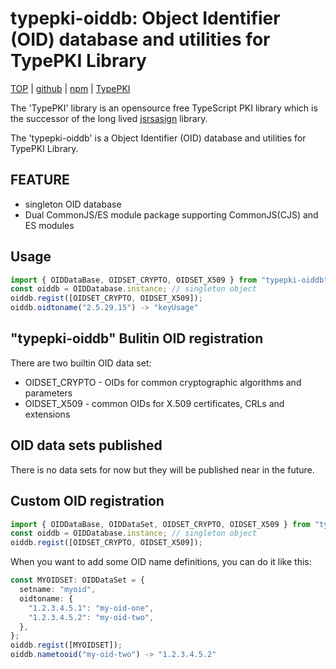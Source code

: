 typepki-oiddb: Object Identifier (OID) database and utilities for TypePKI Library
=================================================================================

[TOP](https://kjur.github.io/typepki-oiddb/) | [github](https://github.com/kjur/typepki-oiddb) | [npm](https://www.npmjs.com/package/typepki-oiddb) | [TypePKI](https://kjur.github.io/typepki/) 

The 'TypePKI' library is an opensource free TypeScript PKI library which is the successor of the long lived [jsrsasign](https://kjur.github.io/jsrsasign) library.

The 'typepki-oiddb' is a Object Identifier (OID) database and utilities for TypePKI Library.

## FEATURE
- singleton OID database
- Dual CommonJS/ES module package supporting CommonJS(CJS) and ES modules

## Usage
```ts
import { OIDDataBase, OIDSET_CRYPTO, OIDSET_X509 } from "typepki-oiddb";
const oiddb = OIDDatabase.instance; // singleton object
oiddb.regist([OIDSET_CRYPTO, OIDSET_X509]);
oiddb.oidtoname("2.5.29.15") -> "keyUsage"
```

## "typepki-oiddb" Bulitin OID registration

There are two builtin OID data set:

- OIDSET_CRYPTO - OIDs for common cryptographic algorithms and parameters
- OIDSET_X509 - common OIDs for X.509 certificates, CRLs and extensions

## OID data sets published

There is no data sets for now but they will be published near in the future.

## Custom OID registration

```ts
import { OIDDataBase, OIDDataSet, OIDSET_CRYPTO, OIDSET_X509 } from "typepki-oiddb";
const oiddb = OIDDatabase.instance; // singleton object
oiddb.regist([OIDSET_CRYPTO, OIDSET_X509]);
```

When you want to add some OID name definitions, you can do it like this:

```ts
const MYOIDSET: OIDDataSet = {
  setname: "myoid",
  oidtoname: {
    "1.2.3.4.5.1": "my-oid-one",
    "1.2.3.4.5.2": "my-oid-two",
  },
};
oiddb.regist([MYOIDSET]);
oiddb.nametooid("my-oid-two") -> "1.2.3.4.5.2"
```
